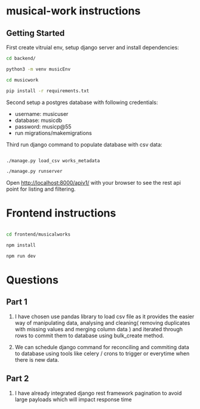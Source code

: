# musical-work instructions

## Getting Started

First create vitruial env, setup django server and install dependencies:

```bash
cd backend/

python3 -m venv musicEnv

cd musicwork

pip install -r requirements.txt

```
Second setup a postgres database with following credentials:
- username: musicuser
- database: musicdb
- password: musicp@55
- run migrations/makemigrations

Third run django command to populate database with csv data:  
```bash

./manage.py load_csv works_metadata

./manage.py runserver

```

Open [http://localhost:8000/apiv1/](http://localhost:8000/apiv1) with your browser to see the rest api point for listing and filtering.


# Frontend instructions

```bash

cd frontend/musicalworks

npm install

npm run dev 
```

# Questions
## Part 1
1. I have chosen use  pandas library to load csv file as it provides the easier way of manipulating data, analysing and cleaning( removing duplicates with missing values and merging column data ) and iterated through rows to commit them to database using bulk_create method.

2. We can schedule django command for reconciling and commiting data to database using tools like celery / crons to trigger or everytime when there is new data.


## Part 2 

1. I have already integrated django rest framework pagination to avoid large payloads which will impact response time 